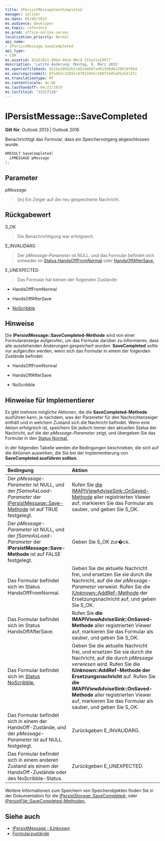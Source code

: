 ```yaml
---
title: IPersistMessageSaveCompleted
manager: soliver
ms.date: 03/09/2015
ms.audience: Developer
ms.topic: reference
ms.prod: office-online-server
localization_priority: Normal
api_name:
- IPersistMessage.SaveCompleted
api_type:
- COM
ms.assetid: 83161011-90b4-49cb-9bcd-153a21a10977
description: 'Letzte Änderung: Montag, 9. März 2015'
ms.openlocfilehash: 021be209a2b2c891b668fa401500d6220619f9bd
ms.sourcegitcommit: 8fe462c32b91c87911942c188f3445e85a54137c
ms.translationtype: MT
ms.contentlocale: de-DE
ms.lasthandoff: 04/23/2019
ms.locfileid: "32317136"
---
```

# <a name="ipersistmessagesavecompleted"></a>IPersistMessage::SaveCompleted

**Gilt für**: Outlook 2013 | Outlook 2016 
  
Benachrichtigt das Formular, dass ein Speichervorgang abgeschlossen wurde. 
  
```cpp
HRESULT SaveCompleted(
  LPMESSAGE pMessage
);
```

## <a name="parameters"></a>Parameter

_pMessage_
  
> [in] Ein Zeiger auf die neu gespeicherte Nachricht.
    
## <a name="return-value"></a>Rückgabewert

S_OK 
  
> Die Benachrichtigung war erfolgreich.
    
E_INVALIDARG 
  
> Der _pMessage-Parameter_ ist NULL, und das Formular befindet sich entweder im [Status HandsOffFromNormal](handsofffromnormal-state.md) oder [HandsOffAfterSave.](handsoffaftersave-state.md) 
    
E_UNEXPECTED 
  
> Das Formular hat keinen der folgenden Zustände:
    
   - HandsOffFromNormal
    
   - HandsOffAfterSave
    
   - [NoScribble](noscribble-state.md)
    
## <a name="remarks"></a>Hinweise

Die **IPersistMessage::SaveCompleted-Methode** wird von einer Formularanzeige aufgerufen, um das Formular darüber zu informieren, dass alle ausstehenden Änderungen gespeichert wurden. **SaveCompleted** sollte nur aufgerufen werden, wenn sich das Formular in einem der folgenden Zustände befindet: 
  
- HandsOffFromNormal
    
- HandsOffAfterSave
    
- NoScribble
    
## <a name="notes-to-implementers"></a>Hinweise für Implementierer

Es gibt mehrere mögliche Aktionen, die die **SaveCompleted-Methode** ausführen kann, je nachdem, was der Parameter für den Nachrichtenzeiger enthält und in welchem Zustand sich die Nachricht befindet. Wenn eine Aktion erfolgreich ist, speichern Sie jedoch immer den aktuellen Status der Nachricht, auf die der _pMessage-Parameter_ zeigt, und übergeben Sie das Formular in den [Status Normal.](normal-state.md) 
  
In der folgenden Tabelle werden die Bedingungen beschrieben, die sich auf die Aktionen auswirken, die Sie bei der Implementierung von **SaveCompleted ausführen sollten.**
  
|**Bedingung**|**Aktion**|
|:-----|:-----|
|Der  _pMessage-Parameter_ ist NULL, und der  _fSameAsLoad-Parameter_ der [IPersistMessage::Save-Methode](ipersistmessage-save.md) ist auf TRUE festgelegt.  <br/> |Rufen Sie [die IMAPIViewAdviseSink::OnSaved-Methode](imapiviewadvisesink-onsaved.md) aller registrierten Viewer auf, markieren Sie das Formular als sauber, und geben Sie S_OK.  <br/> |
|Der  _pMessage-Parameter_ ist NULL, und der  _fSameAsLoad-Parameter_ der **IPersistMessage::Save-Methode** ist auf FALSE festgelegt.  <br/> |Geben Sie S_OK zur�ck.  <br/> |
|Das Formular befindet sich im Status HandsOffFromNormal.  <br/> |Geben Sie die aktuelle Nachricht frei, und ersetzen Sie sie durch die Nachricht, auf die der  _pMessage-Parameter_ verweist. Rufen Sie die [IUnknown::AddRef-Methode](https://msdn.microsoft.com/library/b4316efd-73d4-4995-b898-8025a316ba63%28Office.15%29.aspx) der Ersetzungsnachricht auf, und geben Sie S_OK.  <br/> |
|Das Formular befindet sich im Status HandsOffAfterSave.  <br/> |Rufen Sie **die IMAPIViewAdviseSink::OnSaved-Methode** aller registrierten Viewer auf, markieren Sie das Formular als sauber, und geben Sie S_OK.  <br/> |
|Das Formular befindet sich im [Status NoScribble.](noscribble-state.md)  <br/> |Geben Sie die aktuelle Nachricht frei, und ersetzen Sie sie durch die Nachricht, auf die _durch pMessage verwiesen wird._ Rufen Sie die **IUnknown::AddRef-Methode der Ersetzungsnachricht** auf. Rufen Sie **die IMAPIViewAdviseSink::OnSaved-Methode** aller registrierten Viewer auf, markieren Sie das Formular als sauber, und geben Sie S_OK.  <br/> |
|Das Formular befindet sich in einem der HandsOff-Zustände, und der  _pMessage-Parameter_ ist auf NULL festgelegt.  <br/> |Zurückgeben E_INVALIDARG.  <br/> |
|Das Formular befindet sich in einem anderen Zustand als einem der HandsOff-Zustände oder des NoScribble-Status.  <br/> |Zurückgeben E_UNEXPECTED.  <br/> |
   
Weitere Informationen zum Speichern von Speicherobjekten finden Sie in der Dokumentation für die [IPersistStorage::SaveCompleted-](https://docs.microsoft.com/windows/desktop/api/objidl/nf-objidl-ipersiststorage-savecompleted) oder [IPersistFile::SaveCompleted-Methoden.](https://docs.microsoft.com/windows/desktop/api/objidl/nf-objidl-ipersistfile-savecompleted) 
  
## <a name="see-also"></a>Siehe auch

- [IPersistMessage : IUnknown](ipersistmessageiunknown.md)
- [Formularzustände](form-states.md)
